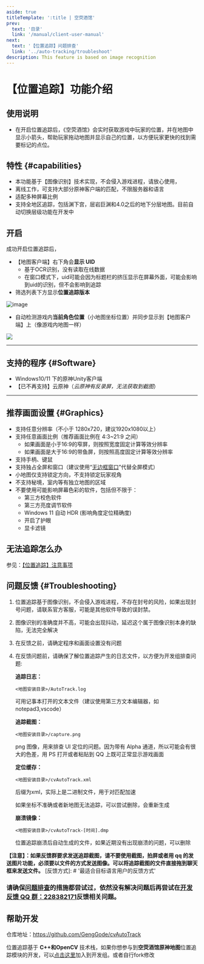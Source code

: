 ```yaml
---
aside: true
titleTemplate: ':title | 空荧酒馆'
prev:
  text: '目录'
  link: '/manual/client-user-manual'
next:
  text: '【位置追踪】问题排查'
  link: '../auto-tracking/troubleshoot'
description: This feature is based on image recognition
---
```


[文：【位置追踪】注意事项]: # 'https://support.qq.com/products/321980/faqs/102055'

# 【位置追踪】功能介绍

## 使用说明

* 在开启位置追踪后，《空荧酒馆》会实时获取游戏中玩家的位置，并在地图中显示小箭头，帮助玩家拖动地图并显示自己的位置，以方便玩家更快的找到需要标记的点位。


## 特性 {#capabilities}

- 本功能基于【图像识别】技术实现，不会侵入游戏进程，请放心使用，
- 离线工作，可支持大部分原神客户端的匹配，不限服务器和语言
- 适配多种屏幕比例
- 支持全地区追踪，包括渊下宫，层岩巨渊和4.0之后的地下分层地图。目前自动切换层级功能在开发中

## 开启

成功开启位置追踪后，

- 【地图客户端】右下角会**显示 UID**
  - 基于OCR识别，没有读取在线数据
  - 在窗口模式下，uid可能会因为标题栏的挤压显示在屏幕外面，可能会影响到uid的识别，但不会影响到追踪
- 筛选列表下方显示**位置追踪版本**

![image](https://github.com/Sallee1/docs/assets/99392726/b9c6cbbd-430b-4886-ac70-ee4bc9f27633)

- 自动检测游戏内**当前角色位置**（小地图坐标位置）并同步显示到【地图客户端】上（像游戏内地图一样）

![](/imgs/manual/auto-tracking/autotrackingegaged.png)

---
[见：位置追踪问题排查.docx]: # '以下为 位置追踪支持列表： 内容'

## 支持的程序 {#Software}

- Windows10/11 下的原神Unity客户端
- 【已不再支持】云原神（*云原神有反录屏，无法获取到截图*）

---

## 推荐画面设置 {#Graphics}

- 支持任意分辨率（不小于 1280x720，建议1920x1080以上）
- 支持任意画面比例（推荐画面比例在 4:3~21:9 之间）
  - 如果画面是小于16:9的窄屏，则按照宽度固定计算等效分辨率
  - 如果画面是大于16:9的带鱼屏，则按照高度固定计算等效分辨率
- 支持手柄、键鼠
- 支持独占全屏和窗口（建议使用“[无边框窗口](http://yuanshen.site/docs/manual/guide/overlay-mode/fullscreen-windowed/launching)”代替全屏模式）
- 小地图仅支持锁定方向，不支持锁定玩家视角
- 不支持秘境，室内等有独立地图的区域
- 不要使用可能影响屏幕色彩的软件，包括但不限于：
  - 第三方校色软件
  - 第三方亮度调节软件
  - Windows 11 自动 HDR (影响角度定位精确度)
  - 开启了护眼
  - 显卡滤镜

## 无法追踪怎么办

参见：[【位置追踪】注意事项](http://yuanshen.site/docs/manual/guide/auto-tracking/troubleshoot)

## 问题反馈 {#Troubleshooting}

1. 位置追踪基于图像识别，不会侵入游戏进程，不存在封号的风险，如果出现封号问题，请联系官方客服，可能是其他软件导致的误封禁。
2. 图像识别的准确度并不高，可能会出现抖动，延迟这个属于图像识别本身的缺陷，无法完全解决
3. 在反馈之前，请确定程序和画面设置没有问题
4. 在反馈问题前，请确保了解位置追踪产生的日志文件，以方便为开发组排查问题:

    **追踪日志：**
    ```
    <地图安装目录>/AutoTrack.log
    ```
    可用记事本打开的文本文件（建议使用第三方文本编辑器，如 notepad3,vscode）

    **追踪截图：**
    ```
    <地图安装目录>/capture.png
    ```
    png 图像，用来排查 UI 定位的问题。因为带有 Alpha 通道，所以可能会有很大的色差，用 PS 打开或者粘贴到 QQ 上既可正常显示游戏画面

    **定位缓存：**
    ```
    <地图安装目录>/cvAutoTrack.xml
    ```
    后缀为xml，实际上是二进制文件，用于对匹配加速

    如果坐标不准确或者新地图无法追踪，可以尝试删除，会重新生成

    **崩溃镜像：**
    ```
    <地图安装目录>/cvAutoTrack-[时间].dmp
    ```
    位置追踪崩溃后自动生成的文件，如果近期没有出现崩溃的问题，可以删除

**【注意】：如果反馈群要求发送追踪截图，请不要使用截图，拍屏或者用 qq 的发送图片功能，必须要以文件的方式发送图像。可以将追踪截图的文件直接拖到聊天框来发送文件。**
[反馈方式]: # '最适合目标语言用户的反馈方式'

### 请确保[问题排查](./troubleshoot.md)的措施都尝试过，依然没有解决问题后再尝试在[开发反馈 QQ 群：228382171](https://jq.qq.com/?_wv=1027&k=EqhYN9uI)反馈相关问题。

## 帮助开发

仓库地址：https://github.com/GengGode/cvAutoTrack

位置追踪基于 **C++和OpenCV** 技术栈，如果你想参与到**空荧酒馆原神地图**位置追踪模块的开发，可以[点击这里](https://qm.qq.com/cgi-bin/qm/qr?k=wXbtoDmXCjlR8iJ-3lRwdNIOWio3quit&jump_from=webapi&authKey=aS/Be7vKSbcu/6zrmYVlpF6DsSnkHVMGT6Arn+RU+IiJf8ItKIFEXnVvfFmOL9We)加入到开发组。或者自行fork修改

